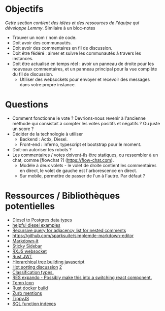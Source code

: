 # Objectifs

*Cette section contient des idées et des ressources de l'équipe qui développe Lemmy*. Similaire à un bloc-notes

- Trouver un nom / nom de code.
- Doit avoir des communautés.
- Doit avoir des commentaires en fil de discussion.
- Doit être fédéré : aimer et suivre les communautés à travers les instances.
- Doit être actualisé en temps réel : avoir un panneau de droite pour les nouveaux commentaires, et un panneau principal pour la vue complète du fil de discussion.
  - Utiliser des websockets pour envoyer et recevoir des messages dans votre propre instance.

# Questions

- Comment fonctionne le vote ? Devrions-nous revenir à l'ancienne méthode qui consistait à compter les votes positifs et négatifs ? Ou juste un score ?
- Décider de la technologie à utiliser
  - Backend : Actix, Diesel.
  - Front-end : inferno, typescript et bootstrap pour le moment.
- Doit-on autoriser les robots ?
- Les commentaires / votes doivent-ils être statiques, ou ressembler à un chat, comme [flowchat ?] (https://flow-chat.com).
  - Modèle à deux volets - le volet de droite contient les commentaires en direct, le volet de gauche est l'arborescence en direct.
  - Sur mobile, permettre de passer de l'un à l'autre. Par défaut ?

# Ressources / Bibliothèques potentielles

- [Diesel to Postgres data types](https://kotiri.com/2018/01/31/postgresql-diesel-rust-types.html)
- [helpful diesel examples](http://siciarz.net/24-days-rust-diesel/)
- [Recursive query for adjacency list for nested comments](https://stackoverflow.com/questions/192220/what-is-the-most-efficient-elegant-way-to-parse-a-flat-table-into-a-tree/192462#192462)
- https://github.com/sparksuite/simplemde-markdown-editor
- [Markdown-it](https://github.com/markdown-it/markdown-it)
- [Sticky Sidebar](https://stackoverflow.com/questions/38382043/how-to-use-css-position-sticky-to-keep-a-sidebar-visible-with-bootstrap-4/49111934)
- [RXJS websocket](https://stackoverflow.com/questions/44060315/reconnecting-a-websocket-in-angular-and-rxjs/44067972#44067972)
- [Rust JWT](https://github.com/Keats/jsonwebtoken)
- [Hierarchical tree building javascript](https://stackoverflow.com/a/40732240/1655478)
- [Hot sorting discussion](https://meta.stackexchange.com/questions/11602/what-formula-should-be-used-to-determine-hot-questions) [2](https://medium.com/hacking-and-gonzo/how-reddit-ranking-algorithms-work-ef111e33d0d9)
- [Classification types.](https://www.reddit.com/r/ModeratorDuck/wiki/subreddit_classification)
- [RES expando - Possibly make this into a switching react component.](https://github.com/honestbleeps/Reddit-Enhancement-Suite/tree/d21f55c21e734f47d8ed03fe0ebce5b16653b0bd/lib/modules/hosts)
- [Temp Icon](https://www.flaticon.com/free-icon/mouse_194242)
- [Rust docker build](https://shaneutt.com/blog/rust-fast-small-docker-image-builds/)
- [Zurb mentions](https://github.com/zurb/tribute)
- [TippyJS](https://github.com/atomiks/tippyjs)
- [SQL function indexes](https://sorentwo.com/2013/12/30/let-postgres-do-the-work.html)
